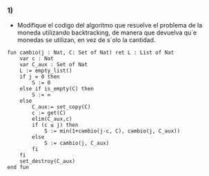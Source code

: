 ### 1) 
- Modifique el codigo del algoritmo que resuelve el problema de la moneda utilizando backtracking,
de manera que devuelva qu´e monedas se utilizan, en vez de s´olo la cantidad.

~~~
fun cambio(j : Nat, C: Set of Nat) ret L : List of Nat
    var c : Nat
    var C_aux : Set of Nat
    L := empty_list()
    if j = 0 then 
        S := 0
    else if is_empty(C) then 
        S := ∞
    else 
        C_aux:= set_copy(C)
        c := get(C)
        elim(C_aux,c)
        if (c ≤ j) then 
            S := min(1+cambio(j-c, C), cambio(j, C_aux))
        else 
            S := cambio(j, C_aux)
        fi
    fi
    set_destroy(C_aux)
end fun

~~~
